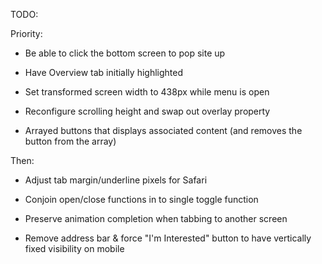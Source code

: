 TODO:

Priority:

- Be able to click the bottom screen to pop site up

- Have Overview tab initially highlighted

- Set transformed screen width to 438px while menu is open

- Reconfigure scrolling height and swap out overlay property

- Arrayed buttons that displays associated content (and removes the button from the array)


Then:

- Adjust tab margin/underline pixels for Safari

- Conjoin open/close functions in to single toggle function

- Preserve animation completion when tabbing to another screen

- Remove address bar & force "I'm Interested" button to have vertically fixed visibility on mobile
